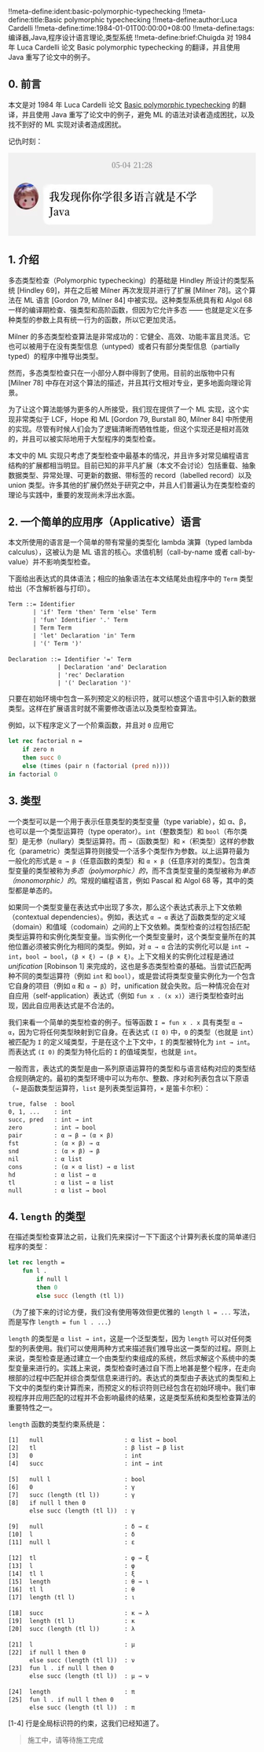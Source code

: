!!meta-define:ident:basic-polymorphic-typechecking
!!meta-define:title:Basic polymorphic typechecking
!!meta-define:author:Luca Cardelli
!!meta-define:time:1984-01-01T00:00:00+08:00
!!meta-define:tags:编译器,Java,程序设计语言理论,类型系统
!!meta-define:brief:Chuigda 对 1984 年 Luca Cardelli 论文 Basic polymorphic typechecking 的翻译，并且使用 Java 重写了论文中的例子。

## 0. 前言

本文是对 1984 年 Luca Cardelli 论文 [Basic polymorphic typechecking](http://lucacardelli.name/Papers/BasicTypechecking%20(TR%201984).pdf) 的翻译，并且使用 Java 重写了论文中的例子，避免 ML 的语法对读者造成困扰，以及找不到好的 ML 实现对读者造成困扰。

记仇时刻：

<div class="img-container">
<img src="/extra/blog-images/chuigda-doesnt-learn-jvav.jpg" alt="Chuigda 不学 Jvav" width="540" height="169"/>
</div>

## 1. 介绍

多态类型检查（Polymorphic typechecking）的基础是 Hindley 所设计的类型系统 [Hindley 69]，并在之后被 Milner 再次发现并进行了扩展 [Milner 78]。这个算法在 ML 语言 [Gordon 79, Milner 84] 中被实现。这种类型系统具有和 Algol 68 一样的编译期检查、强类型和高阶函数，但因为它允许多态 —— 也就是定义在多种类型的参数上具有统一行为的函数，所以它更加灵活。

Milner 的多态类型检查算法是非常成功的：它健全、高效、功能丰富且灵活。它也可以被用于在没有类型信息（untyped）或者只有部分类型信息（partially typed）的程序中推导出类型。

然而，多态类型检查只在一小部分人群中得到了使用。目前的出版物中只有 [Milner 78] 中存在对这个算法的描述，并且其行文相对专业，更多地面向理论背景。

为了让这个算法能够为更多的人所接受，我们现在提供了一个 ML 实现，这个实现非常类似于 LCF，Hope 和 ML [Gordon 79, Burstall 80, Milner 84] 中所使用的实现。尽管有时候人们会为了逻辑清晰而牺牲性能，但这个实现还是相对高效的，并且可以被实际地用于大型程序的类型检查。

本文中的 ML 实现只考虑了类型检查中最基本的情况，并且许多对常见编程语言结构的扩展都相当明显。目前已知的非平凡扩展（本文不会讨论）包括重载、抽象数据类型、异常处理、可更新的数据、带标签的 record（labelled record）以及 union 类型。许多其他的扩展仍然处于研究之中，并且人们普遍认为在类型检查的理论与实践中，重要的发现尚未浮出水面。

## 2. 一个简单的应用序（Applicative）语言

本文所使用的语言是一个简单的带有常量的类型化 lambda 演算（typed lambda calculus），这被认为是 ML 语言的核心。求值机制（call-by-name 或者 call-by-value）并不影响类型检查。

下面给出表达式的具体语法；相应的抽象语法在本文结尾处由程序中的 `Term` 类型给出（不含解析器与打印）。

```
Term ::= Identifier
       | 'if' Term 'then' Term 'else' Term
       | 'fun' Identifier '.' Term
       | Term Term
       | 'let' Declaration 'in' Term
       | '(' Term ')'

Declaration ::= Identifier '=' Term
              | Declaration 'and' Declaration
              | 'rec' Declaration
              | '(' Declaration ')'
```

只要在初始环境中包含一系列预定义的标识符，就可以想这个语言中引入新的数据类型。这样在扩展语言时就不需要修改语法以及类型检查算法。

例如，以下程序定义了一个阶乘函数，并且对 `0` 应用它

```ml
let rec factorial n =
    if zero n
    then succ 0
    else (times (pair n (factorial (pred n))))
in factorial 0
```

## 3. 类型

一个类型可以是一个用于表示任意类型的类型变量（type variable），如 α、β，也可以是一个类型运算符（type operator）。`int`（整数类型）和 `bool`（布尔类型）是无参（nullary）类型运算符。而 `→`（函数类型）和 `×`（积类型）这样的参数化（parametric）类型运算符则接受一个活多个类型作为参数。以上运算符最为一般化的形式是 `α → β`（任意函数的类型）和 `α × β`（任意序对的类型）。包含类型变量的类型被称为*多态（polymorphic）的*，而不含类型变量的类型被称为*单态（monomorphic）的*。常规的编程语言，例如 Pascal 和 Algol 68 等，其中的类型都是单态的。

如果同一个类型变量在表达式中出现了多次，那么这个表达式表示上下文依赖（contextual dependencies）。例如，表达式 `α → α` 表达了函数类型的定义域（domain）和值域（codomain）之间的上下文依赖。类型检查的过程包括匹配类型运算符和实例化类型变量。当实例化一个类型变量时，这个类型变量所在的其他位置必须被实例化为相同的类型。例如，对 `α → α` 合法的实例化可以是 `int → int`，`bool → bool`，`(β × ξ) → (β × ξ)`。上下文相关的实例化过程是通过 *unification* [Robinson 1] 来完成的，这也是多态类型检查的基础。当尝试匹配两种不同的类型运算符（例如 `int` 和 `bool`），或是尝试将类型变量实例化为一个包含它自身的项目（例如 `α` 和 `α → β`）时，unification 就会失败。后一种情况会在对自应用（self-application）表达式（例如 `fun x . (x x)`）进行类型检查时出现，因此自应用表达式是不合法的。

我们来看一个简单的类型检查的例子。恒等函数 `I = fun x . x` 具有类型 `α → α`，因为它将任何类型映射到它自身。在表达式 `(I 0)` 中，`0` 的类型（也就是 `int`）被匹配为 `I` 的定义域类型，于是在这个上下文中，`I` 的类型被特化为 `int → int`。而表达式 `(I 0)` 的类型为特化后的 `I` 的值域类型，也就是 `int`。

一般而言，表达式的类型是由一系列原语运算符的类型和与语言结构对应的类型结合规则确定的。最初的类型环境中可以为布尔、整数、序对和列表包含以下原语（`→` 是函数类型运算符，`list` 是列表类型运算符，`×` 是笛卡尔积）：

```
true, false  : bool
0, 1, ...    : int
succ, pred   : int → int
zero         : int → bool
pair         : α → β → (α × β)
fst          : (α × β) → α
snd          : (α × β) → β
nil          : α list
cons         : (α × α list) → α list
hd           : α list → α
tl           : α list → α list
null         : α list → bool
```

## 4. `length` 的类型

在描述类型检查算法之前，让我们先来探讨一下下面这个计算列表长度的简单递归程序的类型：

```ml
let rec length = 
    fun l .
        if null l
        then 0
        else succ (length (tl l))
```

（为了接下来的讨论方便，我们没有使用等效但更优雅的 `length l = ...` 写法，而是写作 `length = fun l . ...`）

`length` 的类型是 `α list → int`，这是一个泛型类型，因为 `length` 可以对任何类型的列表使用。我们可以使用两种方式来描述我们推导出这一类型的过程。原则上来说，类型检查是通过建立一个由类型约束组成的系统，然后求解这个系统中的类型变量来进行的。实践上来说，类型检查时通过自下而上地甚是整个程序，在走向根部的过程中匹配并综合类型信息来进行的。表达式的类型由子表达式的类型和上下文中的类型约束计算而来，而预定义的标识符则已经包含在初始环境中。我们审视程序并应用匹配的过程并不会影响最终的结果，这是类型系统和类型检查算法的重要特性之一。

`length` 函数的类型约束系统是：

```
[1]   null                       : α list → bool
[2]   tl                         : β list → β list
[3]   0                          : int
[4]   succ                       : int → int

[5]   null l                     : bool
[6]   0                          : γ
[7]   succ (length (tl l))       : γ
[8]   if null l then 0
      else succ (length (tl l))  : γ

[9]   null                       : δ → ε
[10]  l                          : δ
[11]  null l                     : ε

[12]  tl                         : φ → ξ
[13]  l                          : φ
[14]  tl l                       : ξ
[15]  length                     : θ → ι
[16]  tl l                       : θ
[17]  length (tl l)              : ι

[18]  succ                       : κ → λ
[19]  length (tl l)              : κ
[20]  succ (length (tl l))       : λ

[21]  l                          : μ
[22]  if null l then 0
      else succ (length (tl l))  : ν
[23]  fun l . if null l then 0
      else succ (length (tl l))  : μ → ν

[24]  length                     : π
[25]  fun l . if null l then 0
      else succ (length (tl l))  : π
```

[1-4] 行是全局标识符的约束，这我们已经知道了。

> 施工中，请等待施工完成
